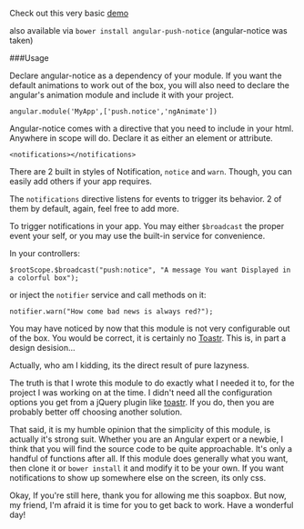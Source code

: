 Check out this very basic [demo](http://outlawandy.github.io/angular-notice)

also available via `bower install angular-push-notice`  (angular-notice was taken)

###Usage

Declare angular-notice as a dependency of your module.  If you want the default animations to work out of the box, you will also need to declare the angular's animation module and include it with your project.

    angular.module('MyApp',['push.notice','ngAnimate'])


Angular-notice comes with a directive that you need to include in your html. Anywhere in scope will do. Declare it as either an element or attribute.

    <notifications></notifications>


There are 2 built in styles of Notification, `notice` and `warn`. Though, you can easily add others if your app requires.

The `notifications` directive listens for events to trigger its behavior. 2 of them by default, again, feel free to add more.

To trigger notifications in your app.  You may either `$broadcast` the proper event your self, or you may use the built-in service for convenience.

In your controllers:

    $rootScope.$broadcast("push:notice", "A message You want Displayed in a colorful box");

or inject the `notifier` service and call methods on it:

    notifier.warn("How come bad news is always red?");




You may have noticed by now that this module is not very configurable out of the box.
You would be correct, it is certainly no [Toastr](https://github.com/CodeSeven/toastr).
This is, in part a design desision...

Actually, who am I kidding, its the direct result of pure lazyness.

The truth is that I wrote this module to do exactly what I needed it to, for the project I was working on at the time.
I didn't need all the configuration options you get from a jQuery plugin like [toastr](https://github.com/CodeSeven/toastr).
If you do, then you are probably better off choosing another solution.

That said, it is my humble opinion that the simplicity of this module, is actually it's strong suit.
Whether you are an Angular expert or a newbie, I think that you will find the source code to be quite approachable.  It's only a handful of functions after all.
If this module does generally what you want, then clone it or `bower install` it and modify it to be your own.
If you want notifications to show up somewhere else on the screen, its only css.

Okay, If you're still here, thank you for allowing me this soapbox.  But now, my friend, I'm afraid it is time for you to get back to work. Have a wonderful day!